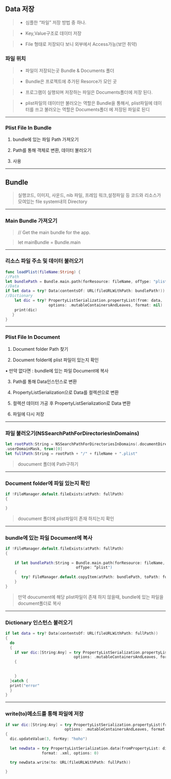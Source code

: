 ## Data 저장
>* 심플한 “파일” 저장 방법 중 하나.

>* Key,Value구조로 데이터 저장

>* File 형태로 저장되다 보니 외부에서 Access가능(보안 취약)

### 파일 위치
>* 파일이 저장되는곳 Bundle & Documents 폴더

>* Bundle은 프로젝트에 추가된 Resorce가 모인 곳

>* 프로그램이 실행되며 저장하는 파일은 Documents폴더에 저장 된다.

>* plist파일의 데이터만 불러오는 역할은 Bundle을 통해서, plist파일에 데이터를 쓰고 불러오는 역할은 Documents폴더 에 저장된 파일로 된디

---

### Plist File In Bundle
1. bundle에 있는 파일 Path 가져오기

2. Path를 통해 객체로 변환, 데이터 불러오기

3. 사용

---

## Bundle
>실행코드, 이미지, 사운드, nib 파일, 프레임 워크,설정파일 등 코드와 리소스가 모여있는 file system내의 Directory

---

### Main Bundle 가져오기
> // Get the main bundle for the app.   

> let mainBundle = Bundle.main
 
--- 
 
### 리소스 파일 주소 및 데이터 불러오기
```swift
func loadPlist(fileName:String) {//Pathlet bundlePath = Bundle.main.path(forResource: fileName, ofType: "plist")//Dataif let data = try? Data(contentsOf: URL(fileURLWithPath: bundlePath!)) {//Dictionary
    let dic = try? PropertyListSerialization.propertyList(from: data, 
                   options: .mutableContainersAndLeaves, format: nil)    print(dic)   }}
```

---

### Plist File In Document


1. Document folder Path 찾기

2. Document folder에 plist 파일이 있는지 확인
  
 • 만약 없다면 : bundle에 있는 파일 Document에 복사

3. Path를 통해 Data인스턴스로 변환 

4. PropertyListSerialization으로 Data를 컬렉션으로 변환 

5. 컬렉션 데이터 가공 후   PropertyListSerialization로 Data 변환 

6. 파일에 다시 저장

---

### 파일 불러오기(NSSearchPathForDirectoriesInDomains)

```swift
let rootPath:String = NSSearchPathForDirectoriesInDomains(.documentDirectory,.userDomainMask, true)[0]
let fullPath:String = rootPath + "/" + fileName + ".plist"
```
> doucument 폴더에 Path구하기

---

### Document folder에 파일 있는지 확인

```swift
if !FileManager.default.fileExists(atPath: fullPath)
{

}
```
>doucument 폴더에 plist파일이 존재 하지는지 확인

---

### bundle에 있는 파일 Document에 복사

```swift
if !FileManager.default.fileExists(atPath: fullPath)
{
     if let bundlePath:String = Bundle.main.path(forResource: fileName,
                               ofType: “plist")    {       try? FileManager.default.copyItem(atPath: bundlePath, toPath: fullPath)    }
}
```
>만약 doucument에 해당 plist파일이 존재 하지 않을때, bundle에 있는 파일을 document폴더로 복사

---

### Dictionary 인스턴스 불러오기

```swift
if let data = try? Data(contentsOf: URL(fileURLWithPath: fullPath)){
  do
  {
    if var dic:[String:Any] = try PropertyListSerialization.propertyList(from: data,
                              options: .mutableContainersAndLeaves, format: nil) as? [String:Any
    {
    
    
    }
  }catch {
  print("error"
  }
}
```

---

### write(to)메소드를 통해 파일에 저장

```swift
if var dic:[String:Any] = try PropertyListSerialization.propertyList(from: data,                          options: .mutableContainersAndLeaves, format: nil) as? [String:Any]
{  dic.updateValue(3, forKey: "hoho")
  
  let newData = try PropertyListSerialization.data(fromPropertyList: dic, 
                format: .xml, options: 0)

  try newData.write(to: URL(fileURLWithPath: fullPath))
}
```